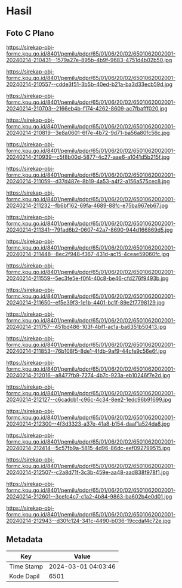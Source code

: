 # Hasil

## Foto C Plano

https://sirekap-obj-formc.kpu.go.id/8401/pemilu/pdpr/65/01/06/20/02/6501062002001-20240214-210431--1579a27e-895b-4b9f-9683-4751d4b02b50.jpg

https://sirekap-obj-formc.kpu.go.id/8401/pemilu/pdpr/65/01/06/20/02/6501062002001-20240214-210557--cdde3f51-3b5b-40ed-b21a-ba3d33ecb59d.jpg

https://sirekap-obj-formc.kpu.go.id/8401/pemilu/pdpr/65/01/06/20/02/6501062002001-20240214-210703--2166eb4b-f174-4262-8609-ac7fbafff020.jpg

https://sirekap-obj-formc.kpu.go.id/8401/pemilu/pdpr/65/01/06/20/02/6501062002001-20240214-210819--3e8a0601-6f7e-4b72-9d71-ba56a80fc56c.jpg

https://sirekap-obj-formc.kpu.go.id/8401/pemilu/pdpr/65/01/06/20/02/6501062002001-20240214-210939--c5f8b00d-5877-4c27-aae6-a1041d5b215f.jpg

https://sirekap-obj-formc.kpu.go.id/8401/pemilu/pdpr/65/01/06/20/02/6501062002001-20240214-211059--d37d487e-8b19-4a53-a4f2-a156a575cec8.jpg

https://sirekap-obj-formc.kpu.go.id/8401/pemilu/pdpr/65/01/06/20/02/6501062002001-20240214-211232--fb6bf162-69fa-4689-88fc-e75ba967eb67.jpg

https://sirekap-obj-formc.kpu.go.id/8401/pemilu/pdpr/65/01/06/20/02/6501062002001-20240214-211341--791ad6b2-0607-42a7-8690-944d166869d5.jpg

https://sirekap-obj-formc.kpu.go.id/8401/pemilu/pdpr/65/01/06/20/02/6501062002001-20240214-211448--8ec2f948-f367-431d-ac15-4ceae59060fc.jpg

https://sirekap-obj-formc.kpu.go.id/8401/pemilu/pdpr/65/01/06/20/02/6501062002001-20240214-211559--5ec3fe5e-f0f4-40c8-be46-cfd276f9493b.jpg

https://sirekap-obj-formc.kpu.go.id/8401/pemilu/pdpr/65/01/06/20/02/6501062002001-20240214-211650--ef5e39f3-1e1b-4401-bc1f-89e2f7798129.jpg

https://sirekap-obj-formc.kpu.go.id/8401/pemilu/pdpr/65/01/06/20/02/6501062002001-20240214-211757--451bd486-103f-4bf1-ac1a-ba6351b50413.jpg

https://sirekap-obj-formc.kpu.go.id/8401/pemilu/pdpr/65/01/06/20/02/6501062002001-20240214-211853--76b108f5-8de1-4fdb-9af9-44cfe9c56e6f.jpg

https://sirekap-obj-formc.kpu.go.id/8401/pemilu/pdpr/65/01/06/20/02/6501062002001-20240214-212016--a8477fb9-7274-4b7c-923a-eb10246f7e2d.jpg

https://sirekap-obj-formc.kpu.go.id/8401/pemilu/pdpr/65/01/06/20/02/6501062002001-20240214-212127--c6cadcb1-c96c-4c34-8ee2-1edc96b91699.jpg

https://sirekap-obj-formc.kpu.go.id/8401/pemilu/pdpr/65/01/06/20/02/6501062002001-20240214-212300--4f3d3323-a37e-41a8-b154-daaf1a524da8.jpg

https://sirekap-obj-formc.kpu.go.id/8401/pemilu/pdpr/65/01/06/20/02/6501062002001-20240214-212414--5c57fb9a-5815-4d96-86dc-eef092799515.jpg

https://sirekap-obj-formc.kpu.go.id/8401/pemilu/pdpr/65/01/06/20/02/6501062002001-20240214-212507--c2a8d71f-3c3b-459e-aa48-aad838f978f1.jpg

https://sirekap-obj-formc.kpu.go.id/8401/pemilu/pdpr/65/01/06/20/02/6501062002001-20240214-212601--3cefc4c7-c1a2-4b84-9863-ba602b4e0d01.jpg

https://sirekap-obj-formc.kpu.go.id/8401/pemilu/pdpr/65/01/06/20/02/6501062002001-20240214-212943--d30fc124-341c-4490-b036-19ccdaf4c72e.jpg


## Metadata

| Key        | Value               |
| ---------- | ------------------- |
| Time Stamp | 2024-03-01 04:03:46 |
| Kode Dapil | 6501                |



